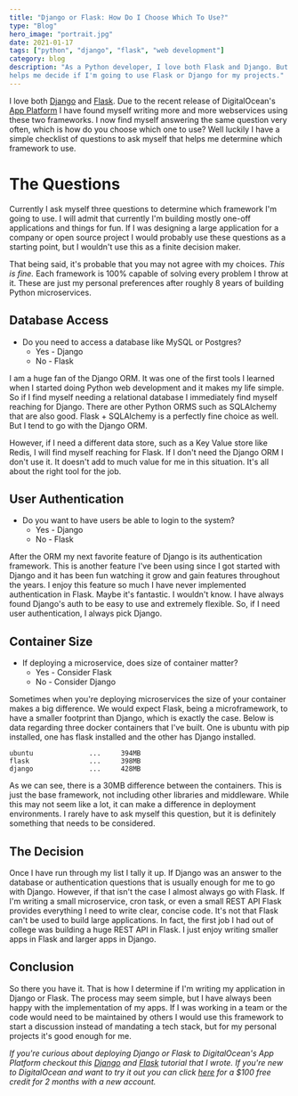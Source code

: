 ```yaml
---
title: "Django or Flask: How Do I Choose Which To Use?"
type: "Blog"
hero_image: "portrait.jpg"
date: 2021-01-17
tags: ["python", "django", "flask", "web development"]
category: blog
description: "As a Python developer, I love both Flask and Django. But how do I choose which one to use?  Over the years I've developed a very simple test that
helps me decide if I'm going to use Flask or Django for my projects."
---
```


I love both [Django](https://www.djangoproject.com/) and [Flask](https://flask.palletsprojects.com/). Due to the recent release of DigitalOcean's [App Platform](https://www.digitalocean.com/docs/app-platform/) I have found myself writing more and more webservices using these two frameworks. I now find myself answering the same question very often, which is how do you choose which one to use? Well luckily I have a simple checklist of questions to ask myself that helps me determine which framework to use.

# The Questions
Currently I ask myself three questions to determine which framework I'm going to use. I will admit that currently I'm building mostly one-off applications and things for fun. If I was designing a large application for a company or open source project I would probably use these questions as a starting point, but I wouldn't use this as a finite decision maker.

That being said, it's probable that you may not agree with my choices. _This is fine._ Each framework is 100% capable of solving every problem I throw at it. These are just my personal preferences after roughly 8 years of building Python microservices.

## Database Access

* Do you need to access a database like MySQL or Postgres?
    * Yes - Django
    * No - Flask

I am a huge fan of the Django ORM. It was one of the first tools I learned when I started doing Python web development and it makes my life simple. So if I find myself needing a relational database I immediately find myself reaching for Django. There are other Python ORMS such as SQLAlchemy that are also good. Flask + SQLAlchemy is a perfectly fine choice as well. But I tend to go with the Django ORM. 

However, if I need a different data store, such as a Key Value store like Redis, I will find myself reaching for Flask. If I don't need the Django ORM I don't use it. It doesn't add to much value for me in this situation. It's all about the right tool for the job.

## User Authentication

* Do you want to have users be able to login to the system?
    * Yes - Django
    * No - Flask

After the ORM my next favorite feature of Django is its authentication framework. This is another feature I've been using since I got started with Django and it has been fun watching it grow and gain features throughout the years. I enjoy this feature so much I have never implemented authentication in Flask. Maybe it's fantastic. I wouldn't know. I have always found Django's auth to be easy to use and extremely flexible. So, if I need user authentication, I always pick Django.

## Container Size

* If deploying a microservice, does size of container matter?
    * Yes - Consider Flask
    * No - Consider Django

Sometimes when you're deploying microservices the size of your container makes a big difference. We would expect Flask, being a microframework, to have a smaller footprint than Django, which is exactly the case. Below is data regarding three docker containers that I've built. One is ubuntu with pip installed, one has flask installed and the other has Django installed. 

```
ubuntu              ...     394MB
flask               ...     398MB
django              ...     428MB
```
As we can see, there is a 30MB difference between the containers. This is just the base framework, not including other libraries and middleware. While this may not seem like a lot, it can make a difference in deployment environments. I rarely have to ask myself this question, but it is definitely something that needs to be considered.

## The Decision

Once I have run through my list I tally it up. If Django was an answer to the database or authentication questions that is usually enough for me to go with Django. However, if that isn't the case I almost always go with Flask. If I'm writing a small microservice, cron task, or even a small REST API Flask provides everything I need to write clear, concise code. It's not that Flask can't be used to build large applications. In fact, the first job I had out of college was building a huge REST API in Flask. I just enjoy writing smaller apps in Flask and larger apps in Django. 

## Conclusion

So there you have it. That is how I determine if I'm writing my application in Django or Flask. The process may seem simple, but I have always been happy with the implementation of my apps. If I was working in a team or the code would need to be maintained by others I would use this framework to start a discussion instead of mandating a tech stack, but for my personal projects it's good enough for me. 


_If you're curious about deploying Django or Flask to DigitalOcean's App Platform checkout this [Django](https://www.digitalocean.com/community/tutorials/how-to-deploy-django-to-app-platform) and [Flask](https://www.digitalocean.com/community/tutorials/how-to-deploy-a-flask-app-using-gunicorn-to-app-platform) tutorial that I wrote. If you're new to DigitalOcean and want to try it out you can click [here](https://do.co/mason) for a $100 free credit for 2 months with a new account._